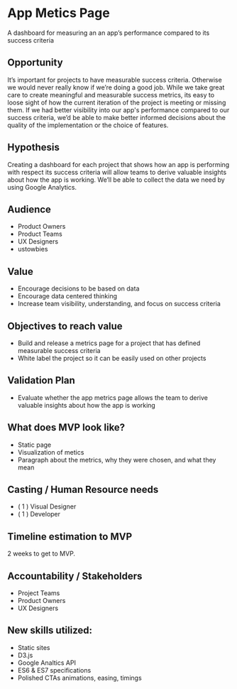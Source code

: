 # App Metics Page
A dashboard for measuring an an app’s performance compared to its success criteria

## Opportunity
It’s important for projects to have measurable success criteria. Otherwise we would never really know if we’re doing a good job. While we take great care to create meaningful and measurable success metrics, its easy to loose sight of how the current iteration of the project is meeting or missing them. If we had better visibility into our app's performance compared to our success criteria, we’d be able to make better informed decisions about the quality of the implementation or the choice of features.

## Hypothesis
Creating a dashboard for each project that shows how an app is performing with respect its success criteria will allow teams to derive valuable insights about how the app is working. We’ll be able to collect the data we need by using Google Analytics.

## Audience

- Product Owners
- Product Teams
- UX Designers
- ustowbies

## Value

- Encourage decisions to be based on data
- Encourage data centered thinking
- Increase team visibility, understanding, and focus on success criteria

## Objectives to reach value

- Build and release a metrics page for a project that has defined measurable success criteria
- White label the project so it can be easily used on other projects

## Validation Plan

- Evaluate whether the app metrics page allows the team to derive valuable insights about how the app is working

## What does MVP look like?

- Static page
- Visualization of metics
- Paragraph about the metrics, why they were chosen, and what they mean

## Casting / Human Resource needs

- ( 1 ) Visual Designer
- ( 1 ) Developer

## Timeline estimation to MVP

2 weeks to get to MVP.

## Accountability / Stakeholders

- Project Teams
- Product Owners
- UX Designers

## New skills utilized:

- Static sites
- D3.js
- Google Analtics API
- ES6 & ES7 specifications
- Polished CTAs animations, easing, timings
